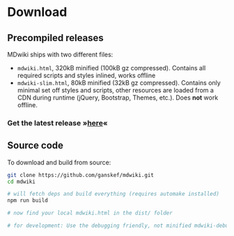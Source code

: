 Download
========

Precompiled releases
--------------------


MDwiki ships with two different files:

  * `mdwiki.html`, 320kB minified (100kB gz compressed). Contains all required scripts and styles inlined, works offline
  * `mdwiki-slim.html`, 80kB minified (32kB gz compressed). Contains only minimal set off styles and scripts, other resources are loaded from a CDN during runtime (jQuery, Bootstrap, Themes, etc.). Does __not__ work offline.

### Get the latest release &raquo;[here][release_dl]&laquo;


  [release_dl]: https://github.com/ganskef/mdwiki/releases

<!--
* * *

Latest CI build from git
-----------

[![Travis build status](https://api.travis-ci.org/Dynalon/mdwiki.png)]()
We use the great [Travis Continuous Integration service](http://www.travis-ci.org) to automatically do builds from our git `master` branch. The builds are automatically uploaded to the MDwiki website (that is the `gh-pages` branch of MDwiki at GitHub) a few minutes after a commit is checked in.

Attention: To **download** the latest build, you need to right click -> "Save link as". Else you will only visit the MDwiki website using the latest build!

* [mdwiki-latest.html](mdwiki-latest.html), Minified version for production use
* [mdwiki-latest-debug.html](mdwiki-latest-debug.html), Unminified version for debugging and testing
-->

Source code
-----------

To download and build from source:

```bash
git clone https://github.com/ganskef/mdwiki.git
cd mdwiki

# will fetch deps and build everything (requires automake installed)
npm run build

# now find your local mdwiki.html in the dist/ folder

# for development: Use the debugging friendly, not minified mdwiki-debug.html
```
